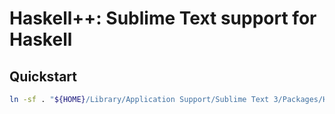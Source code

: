# Haskell++: Sublime Text support for Haskell

## Quickstart

```bash
ln -sf . "${HOME}/Library/Application Support/Sublime Text 3/Packages/Haskell++"
```
